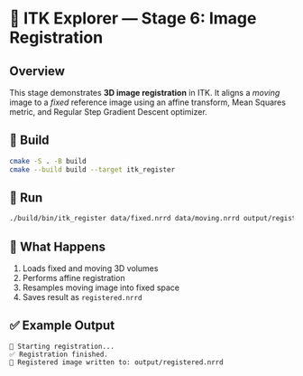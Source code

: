 # 🧩 ITK Explorer — Stage 6: Image Registration

## Overview
This stage demonstrates **3D image registration** in ITK.
It aligns a *moving* image to a *fixed* reference image using an affine transform,
Mean Squares metric, and Regular Step Gradient Descent optimizer.

## 🔧 Build
```bash
cmake -S . -B build
cmake --build build --target itk_register
```

## 🚀 Run
```bash
./build/bin/itk_register data/fixed.nrrd data/moving.nrrd output/registered.nrrd
```

## 🧠 What Happens
1. Loads fixed and moving 3D volumes
2. Performs affine registration
3. Resamples moving image into fixed space
4. Saves result as `registered.nrrd`

## ✅ Example Output
```
🚀 Starting registration...
✅ Registration finished.
💾 Registered image written to: output/registered.nrrd
```
